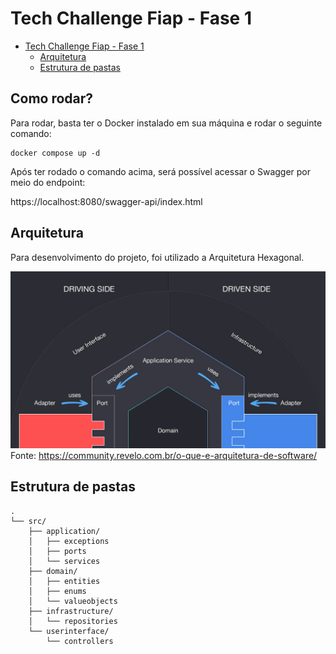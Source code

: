 # Tech Challenge Fiap - Fase 1

- [Tech Challenge Fiap - Fase 1](tech-challeng-fiap-fase-1)
  - [Arquitetura](arquitetura)
  - [Estrutura de pastas](estrutura-de-pastas)

## Como rodar?

Para rodar, basta ter o Docker instalado em sua máquina e rodar o seguinte comando:

```shell
docker compose up -d
```

Após ter rodado o comando acima, será possível acessar o Swagger por meio do endpoint:

https://localhost:8080/swagger-api/index.html

## Arquitetura

Para desenvolvimento do projeto, foi utilizado a Arquitetura Hexagonal.

![Arquitetura Hexagonal](docs/images/hexagonal-arch.png)
Fonte: https://community.revelo.com.br/o-que-e-arquitetura-de-software/ 

## Estrutura de pastas

```
.
└── src/
    ├── application/
    │   ├── exceptions
    │   ├── ports
    │   └── services
    ├── domain/
    │   ├── entities
    │   ├── enums
    │   └── valueobjects
    ├── infrastructure/
    │   └── repositories
    └── userinterface/
        └── controllers
```
